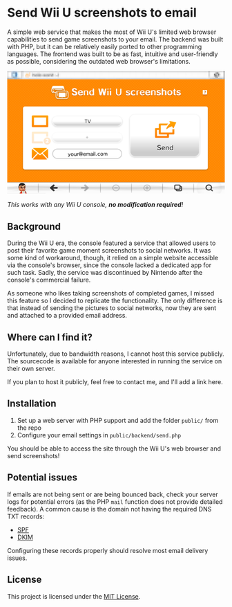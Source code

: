 # Send Wii U screenshots to email
A simple web service that makes the most of Wii U's limited web browser capabilities to send game screenshots to your email.
The backend was built with PHP, but it can be relatively easily ported to other programming languages.
The frontend was built to be as fast, intuitive and user-friendly as possible, considering the outdated web browser's limitations.

![Preview](https://raw.githubusercontent.com/marcrobledo/wiiu-screenshots-to-email/refs/heads/main/preview.png)

*This works with any Wii U console, **no modification required**!*

## Background
During the Wii U era, the console featured a service that allowed users to post their favorite game moment screenshots to social networks. It was some kind of workaround, though, it relied on a simple website accessible via the console's browser, since the console lacked a dedicated app for such task. Sadly, the service was discontinued by Nintendo after the console's commercial failure.

As someone who likes taking screenshots of completed games, I missed this feature so I decided to replicate the functionality. The only difference is that instead of sending the pictures to social networks, now they are sent and attached to a provided email address.


## Where can I find it?
Unfortunately, due to bandwidth reasons, I cannot host this service publicly. The sourcecode is available for anyone interested in running the service on their own server.

If you plan to host it publicly, feel free to contact me, and I'll add a link here.


## Installation
1. Set up a web server with PHP support and add the folder `public/` from the repo
2. Configure your email settings in `public/backend/send.php`

You should be able to access the site through the Wii U's web browser and send screenshots!


## Potential issues
If emails are not being sent or are being bounced back, check your server logs for potential errors (as the PHP `mail` function does not provide detailed feedback).
A common cause is the domain not having the required DNS TXT records:

- [SPF](https://support.google.com/a/answer/33786)
- [DKIM](https://support.google.com/a/answer/174124)

Configuring these records properly should resolve most email delivery issues.


## License
This project is licensed under the [MIT License](https://github.com/marcrobledo/wiiu-screenshots-to-email?tab=MIT-1-ov-file).
